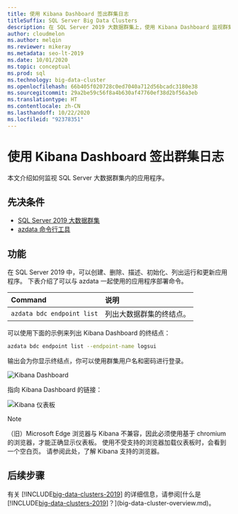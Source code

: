 ```yaml
---
title: 使用 Kibana Dashboard 签出群集日志
titleSuffix: SQL Server Big Data Clusters
description: 在 SQL Server 2019 大数据群集上，使用 Kibana Dashboard 监视群集。
author: cloudmelon
ms.author: melqin
ms.reviewer: mikeray
ms.metadata: seo-lt-2019
ms.date: 10/01/2020
ms.topic: conceptual
ms.prod: sql
ms.technology: big-data-cluster
ms.openlocfilehash: 66b405f020728c0ed7040a712d56bcadc3180e38
ms.sourcegitcommit: 29a2be59c56f8a4b630af47760ef38d2bf56a3eb
ms.translationtype: HT
ms.contentlocale: zh-CN
ms.lasthandoff: 10/22/2020
ms.locfileid: "92378351"
---
```

# <a name="check-out-cluster-logs--with-kibana-dashboard"></a>使用 Kibana Dashboard 签出群集日志

本文介绍如何监视 SQL Server 大数据群集内的应用程序。

## <a name="prerequisites"></a>先决条件

- [SQL Server 2019 大数据群集](deployment-guidance.md)
- [azdata 命令行工具](deploy-install-azdata.md)

## <a name="capabilities"></a>功能

在 SQL Server 2019 中，可以创建、删除、描述、初始化、列出运行和更新应用程序。 下表介绍了可以与 azdata 一起使用的应用程序部署命令。

|Command |说明 |
|:---|:---|
|`azdata bdc endpoint list` | 列出大数据群集的终结点。 |


可以使用下面的示例来列出 Kibana Dashboard 的终结点：

```bash
azdata bdc endpoint list --endpoint-name logsui 
```

输出会为你显示终结点，你可以使用群集用户名和密码进行登录。 

![Kibana Dashboard](media/big-data-cluster-monitor-cluster/kibana-dashboard-endpoint.png)


指向 Kibana Dashboard 的链接：

![Kibana 仪表板](./media/view-cluster-status/kibana-dashboard.png)

> [!NOTE]
> （旧）Microsoft Edge 浏览器与 Kibana 不兼容，因此必须使用基于 chromium 的浏览器，才能正确显示仪表板。 使用不受支持的浏览器加载仪表板时，会看到一个空白页。 请参阅此处，了解 Kibana 支持的浏览器。

## <a name="next-steps"></a>后续步骤

有关 [!INCLUDE[big-data-clusters-2019](../includes/ssbigdataclusters-ss-nover.md)] 的详细信息，请参阅[什么是 [!INCLUDE[big-data-clusters-2019](../includes/ssbigdataclusters-ver15.md)]？](big-data-cluster-overview.md)。
